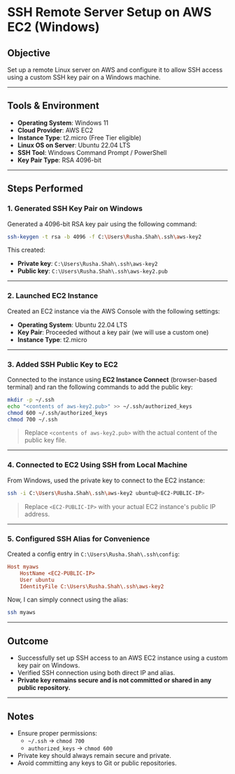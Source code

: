 
# SSH Remote Server Setup on AWS EC2 (Windows)

## Objective
Set up a remote Linux server on AWS and configure it to allow SSH access using a custom SSH key pair on a Windows machine.

---

## Tools & Environment
- **Operating System**: Windows 11
- **Cloud Provider**: AWS EC2
- **Instance Type**: t2.micro (Free Tier eligible)
- **Linux OS on Server**: Ubuntu 22.04 LTS
- **SSH Tool**: Windows Command Prompt / PowerShell
- **Key Pair Type**: RSA 4096-bit

---

## Steps Performed

### 1. Generated SSH Key Pair on Windows

Generated a 4096-bit RSA key pair using the following command:

```bash
ssh-keygen -t rsa -b 4096 -f C:\Users\Rusha.Shah\.ssh\aws-key2
```

This created:
- **Private key**: `C:\Users\Rusha.Shah\.ssh\aws-key2`
- **Public key**: `C:\Users\Rusha.Shah\.ssh\aws-key2.pub`

---

### 2. Launched EC2 Instance

Created an EC2 instance via the AWS Console with the following settings:
- **Operating System**: Ubuntu 22.04 LTS
- **Key Pair**: Proceeded without a key pair (we will use a custom one)
- **Instance Type**: t2.micro

---

### 3. Added SSH Public Key to EC2

Connected to the instance using **EC2 Instance Connect** (browser-based terminal) and ran the following commands to add the public key:

```bash
mkdir -p ~/.ssh
echo "<contents of aws-key2.pub>" >> ~/.ssh/authorized_keys
chmod 600 ~/.ssh/authorized_keys
chmod 700 ~/.ssh
```

>  Replace `<contents of aws-key2.pub>` with the actual content of the public key file.

---

### 4. Connected to EC2 Using SSH from Local Machine

From Windows, used the private key to connect to the EC2 instance:

```bash
ssh -i C:\Users\Rusha.Shah\.ssh\aws-key2 ubuntu@<EC2-PUBLIC-IP>
```

>  Replace `<EC2-PUBLIC-IP>` with your actual EC2 instance's public IP address.

---

### 5. Configured SSH Alias for Convenience

Created a config entry in `C:\Users\Rusha.Shah\.ssh\config`:

```ini
Host myaws
    HostName <EC2-PUBLIC-IP>
    User ubuntu
    IdentityFile C:\Users\Rusha.Shah\.ssh\aws-key2
```

Now, I can simply connect using the alias:

```bash
ssh myaws
```

---

## Outcome

- Successfully set up SSH access to an AWS EC2 instance using a custom key pair on Windows.
- Verified SSH connection using both direct IP and alias.
- **Private key remains secure and is not committed or shared in any public repository.**

---

## Notes

- Ensure proper permissions:
  - `~/.ssh` → `chmod 700`
  - `authorized_keys` → `chmod 600`
- Private key should always remain secure and private.
- Avoid committing any keys to Git or public repositories.
